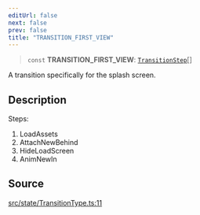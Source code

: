 ```yaml
---
editUrl: false
next: false
prev: false
title: "TRANSITION_FIRST_VIEW"
---
```


> `const` **TRANSITION\_FIRST\_VIEW**: [`TransitionStep`](/api/enumerations/transitionstep/)[]

A transition specifically for the splash screen.

## Description

Steps:
1. LoadAssets
2. AttachNewBehind
3. HideLoadScreen
4. AnimNewIn

## Source

[src/state/TransitionType.ts:11](https://github.com/relishinc/dill-pixel/blob/c79d8e8552aaa0f13a29535c819ae67d025b4669/src/state/TransitionType.ts#L11)

